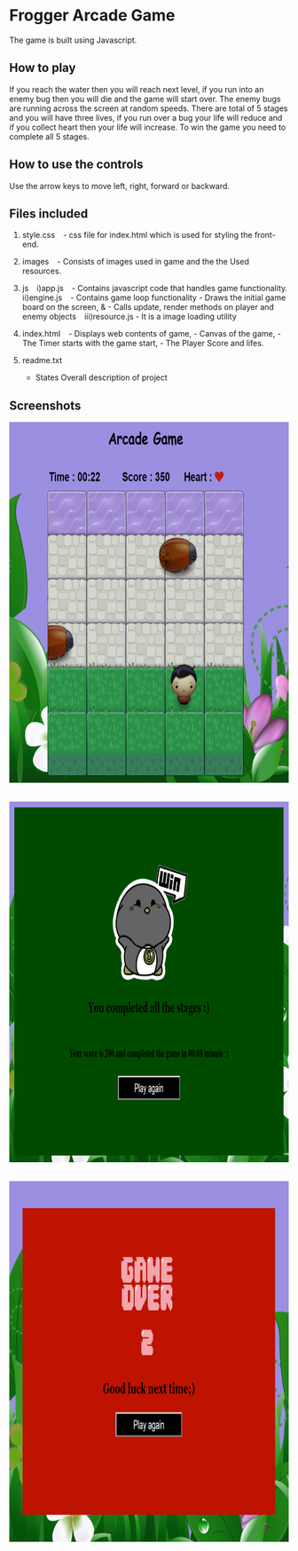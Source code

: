 # Frogger Arcade Game
The game is built using Javascript.

## How to play
 If you reach the water then you will reach next level, if you run into an enemy bug then you will die and the game will start over. The enemy bugs are running across the screen at random speeds. There are total of 5 stages and you will have three lives, if you run over a bug your life will reduce and if you collect heart then your life will increase. To win the game you need to complete all 5 stages.

## How to use the controls
Use the arrow keys to move left, right, forward or backward.

## Files included

1) style.css &ensp;
        - css file for index.html which is used for styling the front-end.

2) images &ensp;
        - Consists of images used in game and the the Used resources.

3) js &ensp;
    i)app.js &ensp;
        - Contains javascript code that handles game functionality.
    ii)engine.js &ensp;
       - Contains game loop functionality 
	   - Draws the initial game board on the screen, &
	   - Calls update, render methods on player and enemy objects &ensp; 
    iii)resource.js 
       - It is a image loading utility

4) index.html &ensp;
        - Displays web contents of game,
        - Canvas of the game, 
        - The Timer starts with the game start, 
        - The Player Score and lifes. 

5) readme.txt
    
    - States Overall description of project
    
## Screenshots
    
<img src="screenshots/Screenshot1.PNG" width="800px" height="650px">&ensp;

<img src="screenshots/Screenshot2.PNG" width="800px" height="650px">&ensp;

<img src="screenshots/Screenshot3.PNG" width="800px" height="650px">&ensp;